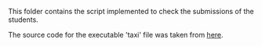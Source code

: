 This folder contains the script implemented to check the submissions of the students.

The source code for the executable 'taxi' file was taken from [here](https://github.com/BigZaphod/Taxi).
